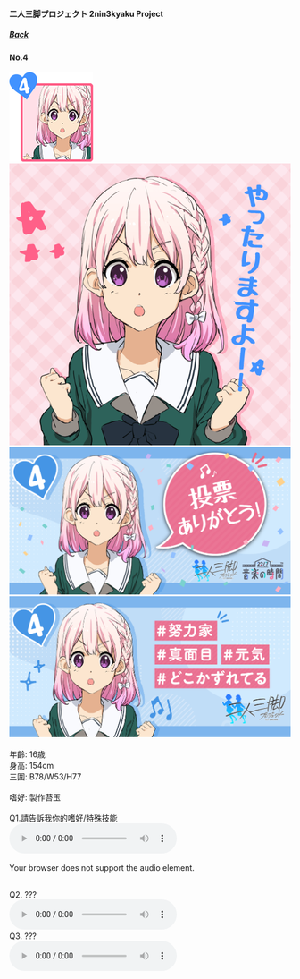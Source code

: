 #### 二人三脚プロジェクト 2nin3kyaku Project
##### [Back](2nin3kyaku_List.md)

#### No.4
<img src="../../../Img/Nanaon/2nin3kyaku/4/4_thumb.png"><br>
<img src="../../../Img/Nanaon/2nin3kyaku/4/4_main.png"><br>
<img src="../../../Img/Nanaon/2nin3kyaku/4/4_thanks.png"><br>
<img src="../../../Img/Nanaon/2nin3kyaku/4/4_desc.png"><br>
<br>
年齡: 16歳<br>
身高: 154cm<br>
三圍: B78/W53/H77<br>
<br>
嗜好: 製作苔玉<br>
<br>
Q1.請告訴我你的嗜好/特殊技能<br>
<audio controls="controls">
  <source type="audio/mp3" src="../../../Resources/2nin3kyaku/No4_voice_1.mp3"></source>
  <p>Your browser does not support the audio element.</p>
</audio><br>
Q2. ??? <br>
<audio controls="controls">
  <source type="audio/mp3" src="../../../Resources/2nin3kyaku/No4_voice_2.mp3"></source>
  <p>Your browser does not support the audio element.</p>
</audio><br>
Q3. ??? <br>
<audio controls="controls">
  <source type="audio/mp3" src="../../../Resources/2nin3kyaku/No4_voice_3.mp3"></source>
  <p>Your browser does not support the audio element.</p>
</audio><br>